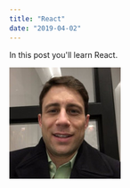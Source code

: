 ```yaml
---
title: "React"
date: "2019-04-02"
---
```


In this post you'll learn React.

![LinkedIn Avatar](./nathan_linkedin_avatar.jpeg)

